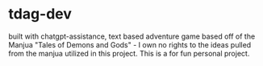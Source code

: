 # tdag-dev
built with chatgpt-assistance, text based adventure game based off of the Manjua "Tales of Demons and Gods" - I own no rights to the ideas pulled from the manjua utilized in this project. This is a for fun personal project.
